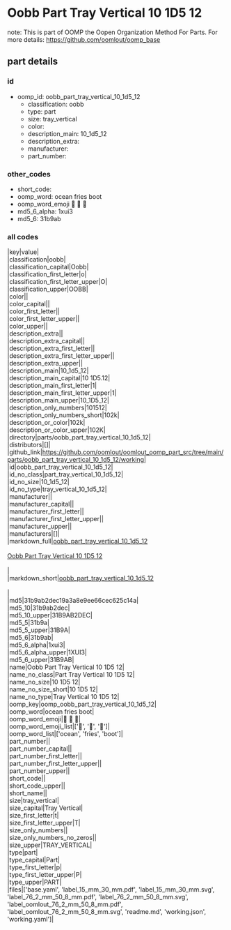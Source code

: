 # Oobb Part Tray Vertical 10 1D5 12  

note: This is part of OOMP the Oopen Organization Method For Parts. For more details: https://github.com/oomlout/oomp_base

##  part details





### id
* oomp_id: oobb_part_tray_vertical_10_1d5_12
  * classification: oobb
  * type: part
  * size: tray_vertical
  * color: 
  * description_main: 10_1d5_12
  * description_extra: 
  * manufacturer: 
  * part_number: 

### other_codes
* short_code: 
* oomp_word: ocean fries boot
* oomp_word_emoji :ocean: :fries: :boot:
* md5_6_alpha: 1xui3
* md5_6: 31b9ab

### all codes 
|key|value|  
|classification|oobb|  
|classification_capital|Oobb|  
|classification_first_letter|o|  
|classification_first_letter_upper|O|  
|classification_upper|OOBB|  
|color||  
|color_capital||  
|color_first_letter||  
|color_first_letter_upper||  
|color_upper||  
|description_extra||  
|description_extra_capital||  
|description_extra_first_letter||  
|description_extra_first_letter_upper||  
|description_extra_upper||  
|description_main|10_1d5_12|  
|description_main_capital|10 1D5.12|  
|description_main_first_letter|1|  
|description_main_first_letter_upper|1|  
|description_main_upper|10_1D5_12|  
|description_only_numbers|101512|  
|description_only_numbers_short|102k|  
|description_or_color|102k|  
|description_or_color_upper|102K|  
|directory|parts/oobb_part_tray_vertical_10_1d5_12|  
|distributors|[]|  
|github_link|https://github.com/oomlout/oomlout_oomp_part_src/tree/main/parts/oobb_part_tray_vertical_10_1d5_12/working|  
|id|oobb_part_tray_vertical_10_1d5_12|  
|id_no_class|part_tray_vertical_10_1d5_12|  
|id_no_size|10_1d5_12|  
|id_no_type|tray_vertical_10_1d5_12|  
|manufacturer||  
|manufacturer_capital||  
|manufacturer_first_letter||  
|manufacturer_first_letter_upper||  
|manufacturer_upper||  
|manufacturers|[]|  
|markdown_full|[oobb_part_tray_vertical_10_1d5_12](https://github.com/oomlout/oomlout_oomp_part_src/tree/main/parts/oobb_part_tray_vertical_10_1d5_12/working)<br>[](https://github.com/oomlout/oomlout_oomp_part_src/tree/main/parts/oobb_part_tray_vertical_10_1d5_12/working)<br>[Oobb Part Tray Vertical 10 1D5 12](https://github.com/oomlout/oomlout_oomp_part_src/tree/main/parts/oobb_part_tray_vertical_10_1d5_12/working)<br><br>|  
|markdown_short|[oobb_part_tray_vertical_10_1d5_12](https://github.com/oomlout/oomlout_oomp_part_src/tree/main/parts/oobb_part_tray_vertical_10_1d5_12/working)<br><br>|  
|md5|31b9ab2dec19a3a8e9ee66cec625c14a|  
|md5_10|31b9ab2dec|  
|md5_10_upper|31B9AB2DEC|  
|md5_5|31b9a|  
|md5_5_upper|31B9A|  
|md5_6|31b9ab|  
|md5_6_alpha|1xui3|  
|md5_6_alpha_upper|1XUI3|  
|md5_6_upper|31B9AB|  
|name|Oobb Part Tray Vertical 10 1D5 12|  
|name_no_class|Part Tray Vertical 10 1D5 12|  
|name_no_size|10 1D5 12|  
|name_no_size_short|10 1D5 12|  
|name_no_type|Tray Vertical 10 1D5 12|  
|oomp_key|oomp_oobb_part_tray_vertical_10_1d5_12|  
|oomp_word|ocean fries boot|  
|oomp_word_emoji|:ocean: :fries: :boot:|  
|oomp_word_emoji_list|[':ocean:', ':fries:', ':boot:']|  
|oomp_word_list|['ocean', 'fries', 'boot']|  
|part_number||  
|part_number_capital||  
|part_number_first_letter||  
|part_number_first_letter_upper||  
|part_number_upper||  
|short_code||  
|short_code_upper||  
|short_name||  
|size|tray_vertical|  
|size_capital|Tray Vertical|  
|size_first_letter|t|  
|size_first_letter_upper|T|  
|size_only_numbers||  
|size_only_numbers_no_zeros||  
|size_upper|TRAY_VERTICAL|  
|type|part|  
|type_capital|Part|  
|type_first_letter|p|  
|type_first_letter_upper|P|  
|type_upper|PART|  
|files|['base.yaml', 'label_15_mm_30_mm.pdf', 'label_15_mm_30_mm.svg', 'label_76_2_mm_50_8_mm.pdf', 'label_76_2_mm_50_8_mm.svg', 'label_oomlout_76_2_mm_50_8_mm.pdf', 'label_oomlout_76_2_mm_50_8_mm.svg', 'readme.md', 'working.json', 'working.yaml']|  
